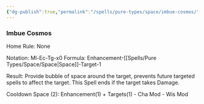 ```yaml
---
{"dg-publish":true,"permalink":"/spells/pure-types/space/imbue-cosmos/","tags":["Spell/Imbue","Spell/Space"]}
---
```


### Imbue Cosmos
Home Rule: None

Notation: Ml-Ec-Tg-x0
Formula: Enhancement-[[Spells/Pure Types/Space/Space\|Space]]-Target-1

Result:
Provide bubble of space around the target, prevents future targeted spells to affect the target. This Spell ends if the target takes Damage.

Cooldown
Space (2): Enhancement(1) + Targets(1) - Cha Mod - Wis Mod